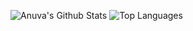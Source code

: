 ![Anuva's Github Stats](https://github-readme-stats.vercel.app/api?username=anuva04&show_icons=true&theme=tokyonight)
![Top Languages](https://github-readme-stats.vercel.app/api/top-langs/?username=anuva04&theme=tokyonight)
